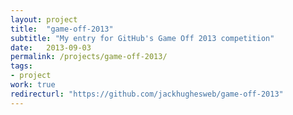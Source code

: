 ```yaml
---
layout: project
title:  "game-off-2013"
subtitle: "My entry for GitHub's Game Off 2013 competition"
date:   2013-09-03
permalink: /projects/game-off-2013/
tags:
- project
work: true
redirecturl: "https://github.com/jackhughesweb/game-off-2013"
---
```




